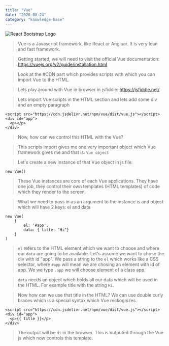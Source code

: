 ```yaml
---
title: "Vue"
date: "2020-08-24"
category: "knowledge-base"
---
```


![](https://i.imgur.com/YRAOVo0.jpg "React Bootstrap Logo")

>Vue is a Javascript framework, like React or Angluar. It is very lean and fast framework.

>Getting started, we will need to visit the official Vue documentation: https://vuejs.org/v2/guide/installation.html

>Look at the #CDN part which provides scripts with which you can import Vue to the HTML.

>Lets play around with Vue in browser in jsfiddle: https://jsfiddle.net/

>Lets import Vue scripts in the HTML section and lets add some div and an empty paragraph
``` es6
<script src="https://cdn.jsdelivr.net/npm/vue/dist/vue.js"></script>
<div id="app">
  <p></p>
</div>

```

>Now, how can we control this HTML with the Vue?

>This scripts import gives me one very important object which Vue framework gives me and that is: `Vue object`

>Let's create a new instance of that Vue object in js file:
``` es6
new Vue()
```
>These Vue instances are core of each Vue applications. They have one job, they control their own templates (HTML templates) of code which they render to the screen.

>What we need to pass in as an argument to the instance is and object which will have 2 keys: el and data
``` es6
new Vue(
    {
        el: '#app',
        data: { title: "Hi"}
    }
)
```

>`el` refers to the HTML element which we want to choose and where our `data` are going to be available. Let's assume we want to chose the div with id "app". We pass a string to the `el` which works like a CSS selector, where `#app` will mean we are chosing an element with id of app. We we type `.app` we will choose element of a class app.

>`data` needs an object which holds all our data which will be used in the HTML. For example title with the string `Hi`.

>Now how can we use that title in the HTML? We can use double curly braces which is a special syntax which Vue reckognizes.
``` es6
<script src="https://cdn.jsdelivr.net/npm/vue/dist/vue.js"></script>
<div id="app">
  <p>{{ title }}</p>
</div>
```
>The output will be `Hi` in the browser. This is outputed through the Vue js  which now controls this template.


``` es6

```
>
``` es6

```
>
``` es6

```
>
``` es6

```
>
``` es6

```
>
``` es6

```
>
``` es6

```
>
``` es6

```
>
``` es6

```
>
``` es6

```
>
``` es6

```
>
``` es6

```
>
``` es6

```
>
``` es6

```
>
``` es6

```
>
``` es6

```
>
``` es6

```
>
``` es6

```
>
``` es6

```
>
``` es6

```
>
``` es6

```
>
``` es6

```
>
``` es6

```

>
``` es6

```